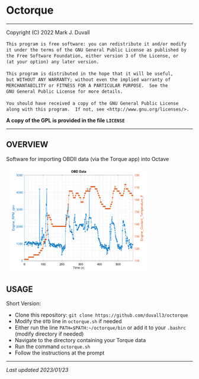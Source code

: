 # Octorque

---

Copyright (C) 2022 Mark J. Duvall

    This program is free software: you can redistribute it and/or modify
    it under the terms of the GNU General Public License as published by
    the Free Software Foundation, either version 3 of the License, or
    (at your option) any later version.

    This program is distributed in the hope that it will be useful,
    but WITHOUT ANY WARRANTY; without even the implied warranty of
    MERCHANTABILITY or FITNESS FOR A PARTICULAR PURPOSE.  See the
    GNU General Public License for more details.

    You should have received a copy of the GNU General Public License
    along with this program.  If not, see <http://www.gnu.org/licenses/>.

**A copy of the GPL is provided in the file `LICENSE`**

---

## OVERVIEW

Software for importing OBDII data (via the Torque app) into Octave

<img src="data/trackLog_example.png" alt="Example Plots" title="Example Output" width="75%">

## USAGE

Short Version:
- Clone this repository: `git clone https://github.com/duvall3/octorque`
- Modify the `OTD` line in `octorque.sh` if needed
- Either run the line `PATH=$PATH:~/octorque/bin` or add it to your `.bashrc` (modify directory if needed)
- Navigate to the directory containing your Torque data
- Run the command `octorque.sh`
- Follow the instructions at the prompt

---

*Last updated 2023/01/23*
